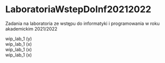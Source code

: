 # LaboratoriaWstepDoInf20212022
Zadania na laboratoria ze wstępu do informatyki i programowania w roku akademickim 2021/2022

wip_lab_1 (y)  
wip_lab_1 (x)  
wip_lab_1 (x)  
wip_lab_1 (x)  

